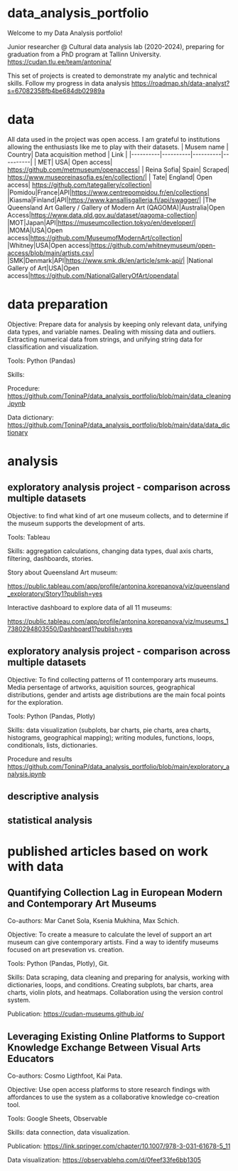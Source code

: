 # data_analysis_portfolio
Welcome to my Data Analysis portfolio! 

Junior researcher @ Cultural data analysis lab (2020-2024), preparing for graduation from a PhD program at Tallinn University. https://cudan.tlu.ee/team/antonina/

This set of projects is created to demonstrate my analytic and technical skills. 
Follow my progress in data analysis https://roadmap.sh/data-analyst?s=67082358fb4be684db02989a

# data
All data used in the project was open access. I am grateful to institutions allowing the enthusiasts like me to play with their datasets.
| Musem name | Country| Data acquisition method | Link |
|----------|----------|----------|----------|
| MET| USA| Open access| https://github.com/metmuseum/openaccess|
| Reina Sofia| Spain| Scraped| https://www.museoreinasofia.es/en/collection/|
| Tate| England| Open access| https://github.com/tategallery/collection|
|Pomidou|France|API|https://www.centrepompidou.fr/en/collections|
|Kiasma|Finland|API|https://www.kansallisgalleria.fi/api/swagger/|
|The Queensland Art Gallery / Gallery of Modern Art (QAGOMA)|Australia|Open Access|https://www.data.qld.gov.au/dataset/qagoma-collection|
|MOT|Japan|API|https://museumcollection.tokyo/en/developer/|
|MOMA|USA|Open access|https://github.com/MuseumofModernArt/collection|
|Whitney|USA|Open access|https://github.com/whitneymuseum/open-access/blob/main/artists.csv|
|SMK|Denmark|API|https://www.smk.dk/en/article/smk-api/|
|National Gallery of Art|USA|Open access|https://github.com/NationalGalleryOfArt/opendata|

# data preparation

Objective: Prepare data for analysis by keeping only relevant data, unifying data types, and variable names. Dealing with missing data and outliers. Extracting numerical data from strings, and unifying string data for classification and visualization. 

Tools: Python (Pandas)

Skills:

Procedure:
https://github.com/ToninaP/data_analysis_portfolio/blob/main/data_cleaning.ipynb

Data dictionary: https://github.com/ToninaP/data_analysis_portfolio/blob/main/data/data_dictionary

# analysis

## exploratory analysis project - comparison across multiple datasets

Objective: to find what kind of art one museum collects, and to determine if the museum supports the development of arts.

Tools: Tableau

Skills: aggregation calculations, changing data types, dual axis charts, filtering, dashboards, stories.

Story about Queensland Art museum:

https://public.tableau.com/app/profile/antonina.korepanova/viz/queensland_exploratory/Story1?publish=yes

Interactive dashboard to explore data of all 11 museums:

https://public.tableau.com/app/profile/antonina.korepanova/viz/museums_17380294803550/Dashboard1?publish=yes


## exploratory analysis project - comparison across multiple datasets

Objective: To find collecting patterns of 11 contemporary arts museums. Media persentage of artworks, aquisition sources, geographical distributions, gender and artists age distributions are the main focal points for the exploration.

Tools: Python (Pandas, Plotly)

Skills: data visualization (subplots, bar charts, pie charts, area charts, histograms, geographical mapping); writing modules, functions, loops, conditionals, lists, dictionaries.

Procedure and results
https://github.com/ToninaP/data_analysis_portfolio/blob/main/exploratory_analysis.ipynb

## descriptive analysis

## statistical analysis

# published articles based on work with data

## Quantifying Collection Lag in European Modern and Contemporary Art Museums
Co-authors: Mar Canet Sola, Ksenia Mukhina, Max Schich.

Objective: To create a measure to calculate the level of support an art museum can give contemporary artists. Find a way to identify museums focused on art presevation vs. creation.

Tools: Python (Pandas, Plotly), Git. 

Skills: Data scraping, data cleaning and preparing for analysis, working with dictionaries, loops, and conditions. Creating subplots, bar charts, area charts, violin plots, and heatmaps. Collaboration using the version control system. 

Publication: https://cudan-museums.github.io/

## Leveraging Existing Online Platforms to Support Knowledge Exchange Between Visual Arts Educators
Co-authors: Cosmo Ligthfoot, Kai Pata.

Objective: Use open access platforms to store research findings with affordances to use the system as a collaborative knowledge co-creation tool.

Tools: Google Sheets, Observable

Skills: data connection, data visualization.

Publication: https://link.springer.com/chapter/10.1007/978-3-031-61678-5_11

Data visualization: https://observablehq.com/d/0feef33fe6bb1305

